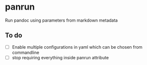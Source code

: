 # panrun
Run pandoc using parameters from markdown metadata

## To do
- [ ] Enable multiple configurations in yaml which can be chosen from commandline
- [ ] stop requiring everything inside panrun attribute